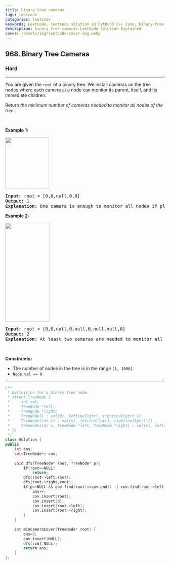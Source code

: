 ```yaml
---
title: binary tree cameras
tags: leetcode
categories: leetcode
keywords: LeetCode, leetcode solution in Python3 C++ Java, binary-tree-cameras solution
description: binary tree cameras LeetCode Solution Explained
cover: /assets/img/leetcode-cover-img.webp
---
```





<h2>968. Binary Tree Cameras</h2><h3>Hard</h3><hr><div><p>You are given the <code>root</code> of a binary tree. We install cameras on the tree nodes where each camera at a node can monitor its parent, itself, and its immediate children.</p>

<p>Return <em>the minimum number of cameras needed to monitor all nodes of the tree</em>.</p>

<p>&nbsp;</p>
<p><strong>Example 1:</strong></p>
<img alt="" src="https://assets.leetcode.com/uploads/2018/12/29/bst_cameras_01.png" style="width: 138px; height: 163px;">
<pre><strong>Input:</strong> root = [0,0,null,0,0]
<strong>Output:</strong> 1
<strong>Explanation:</strong> One camera is enough to monitor all nodes if placed as shown.
</pre>

<p><strong>Example 2:</strong></p>
<img alt="" src="https://assets.leetcode.com/uploads/2018/12/29/bst_cameras_02.png" style="width: 139px; height: 312px;">
<pre><strong>Input:</strong> root = [0,0,null,0,null,0,null,null,0]
<strong>Output:</strong> 2
<strong>Explanation:</strong> At least two cameras are needed to monitor all nodes of the tree. The above image shows one of the valid configurations of camera placement.
</pre>

<p>&nbsp;</p>
<p><strong>Constraints:</strong></p>

<ul>
	<li>The number of nodes in the tree is in the range <code>[1, 1000]</code>.</li>
	<li><code>Node.val == 0</code></li>
</ul>
</div>

---




```cpp
/**
 * Definition for a binary tree node.
 * struct TreeNode {
 *     int val;
 *     TreeNode *left;
 *     TreeNode *right;
 *     TreeNode() : val(0), left(nullptr), right(nullptr) {}
 *     TreeNode(int x) : val(x), left(nullptr), right(nullptr) {}
 *     TreeNode(int x, TreeNode *left, TreeNode *right) : val(x), left(left), right(right) {}
 * };
 */
class Solution {
public:
    int ans;
    set<TreeNode*> cov;
    
    void dfs(TreeNode* root, TreeNode* p){
        if(root==NULL)
            return;
        dfs(root->left,root);
        dfs(root->right,root);
        if(p==NULL && cov.find(root)==cov.end() || cov.find(root->left)==cov.end() || cov.find(root->right)==cov.end()){
            ans++;
            cov.insert(root);
            cov.insert(p);
            cov.insert(root->left);
            cov.insert(root->right);
        }
    }
    
    int minCameraCover(TreeNode* root) {
        ans=0;
        cov.insert(NULL);
        dfs(root,NULL);
        return ans;
    }
};
```
